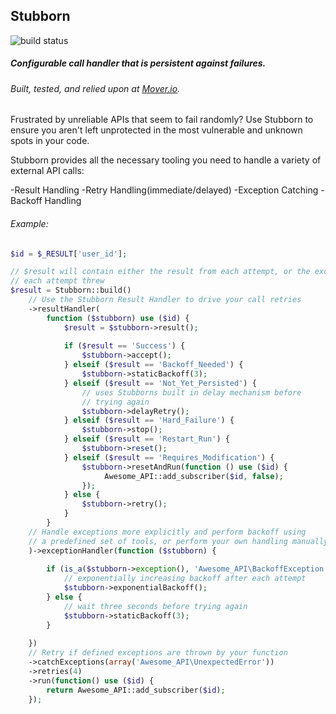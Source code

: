 ## Stubborn

![build status](https://travis-ci.org/derekdowling/stubborn.svg?branch=master)

##### Configurable call handler that is persistent against failures.
###### Built, tested, and relied upon at [Mover.io](https://mover.io).

Frustrated by unreliable APIs that seem to fail randomly?
Use Stubborn to ensure you aren't left unprotected in the most vulnerable and unknown spots in your code.

Stubborn provides all the necessary tooling you need to handle a variety of external API calls:

-Result Handling
-Retry Handling(immediate/delayed)
-Exception Catching
-Backoff Handling

###### Example:

```php
$id = $_RESULT['user_id'];

// $result will contain either the result from each attempt, or the exception
// each attempt threw
$result = Stubborn::build()
    // Use the Stubborn Result Handler to drive your call retries
    ->resultHandler(
        function ($stubborn) use ($id) {
            $result = $stubborn->result();
            
            if ($result == 'Success') {
                $stubborn->accept();
            } elseif ($result == 'Backoff_Needed') {
                $stubborn->staticBackoff(3);
            } elseif ($result == 'Not_Yet_Persisted') {
                // uses Stubborns built in delay mechanism before
                // trying again
                $stubborn->delayRetry();
            } elseif ($result == 'Hard_Failure') {
                $stubborn->stop();
            } elseif ($result == 'Restart_Run') {
                $stubborn->reset();
            } elseif ($result == 'Requires_Modification') {
                $stubborn->resetAndRun(function () use ($id) {
                     Awesome_API::add_subscriber($id, false);
                });
            } else {
                $stubborn->retry();
            }
        }
    // Handle exceptions more explicitly and perform backoff using
    // a predefined set of tools, or perform your own handling manually
    )->exceptionHandler(function ($stubborn) {
    
        if (is_a($stubborn->exception(), 'Awesome_API\BackoffException')) {
            // exponentially increasing backoff after each attempt
            $stubborn->exponentialBackoff();
        } else {
            // wait three seconds before trying again
            $stubborn->staticBackoff(3);
        }
        
    })
    // Retry if defined exceptions are thrown by your function
    ->catchExceptions(array('Awesome_API\UnexpectedError'))
    ->retries(4)
    ->run(function() use ($id) {
        return Awesome_API::add_subscriber($id); 
    });
```
